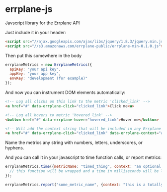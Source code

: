 errplane-js
===========

Javscript library for the Errplane API

Just include it in your header:

```html
<script src="//ajax.googleapis.com/ajax/libs/jquery/1.8.3/jquery.min.js"></script>
<script src="//s3.amazonaws.com/errplane-public/errplane-min-0.1.0.js"></script>
```

Then put this somewhere in the body

```javascript
errplaneMetrics = new ErrplaneMetrics({
  apiKey: "your api key",
  appKey: "your app key",
  envKey: "development (for example)"
});
```

And now you can instrument DOM elements automatically:

```html
<!-- Log all clicks on this link to the metric 'clicked_link' -->
<a href="#" data-errplane-click="clicked_link">Click me<a>

<!-- Log all hovers to metric 'hovered_link' -->
<button href="#" data-errplane-hover="hovered_link">Hover me</button>

<!-- Will add the context string that will be included in any Errplane alerts -->
<a href="#" data-errplane-click="clicked_link" data-errplane-context="any string or json">Click me</a>
```

Name the metrics any string with numbers, letters, underscores, or hyphens.

And you can call it in your javascript to time function calls, or report metrics:

```javascript
errplaneMetrics.time({metricName: "timed_thing", context: "an optional string"}, function() {
  // this function will be wrapped and a time in milliseconds will be logged after it completes
});

errplaneMetrics.report("some_metric_name", {context: "this is a totally optional string that will show up in related alerts"});
```